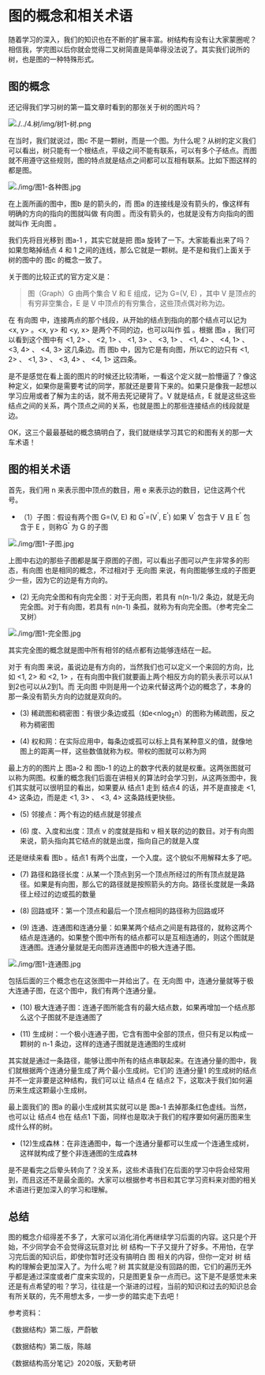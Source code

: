 # 图的概念和相关术语

随着学习的深入，我们的知识也在不断的扩展丰富。树结构有没有让大家蒙圈呢？相信我，学完图以后你就会觉得二叉树简直是简单得没法说了。其实我们说所的树，也是图的一种特殊形式。

## 图的概念

还记得我们学习树的第一篇文章时看到的那张关于树的图片吗？

![./../4.树/img/树1-树.png](./../4.树/img/树1-树.png)

在当时，我们就说过，图c 不是一颗树，而是一个图。为什么呢？从树的定义我们可以看出，树只能有一个根结点，平级之间不能有联系，可以有多个子结点。而图就不用遵守这些规则，图的特点就是结点之间都可以互相有联系。比如下图这样的都是图。

![./img/图1-各种图.jpg](./img/图1-各种图.jpg)

在上面所画的图中，图b 是的箭头的，而 图a 的连接线是没有箭头的，像这样有明确的方向的指向的图就叫做 有向图 。而没有箭头的，也就是没有方向指向的图就叫作 无向图 。

我们先将目光移到 图a-1 ，其实它就是把 图a 旋转了一下。大家能看出来了吗？如果忽略掉结点 4 和 1 之间的连线，那么它就是一颗树。是不是和我们上面关于树的图中的 图c 的概念一致了。

关于图的比较正式的官方定义是：

> 图（Graph）G 由两个集合 V 和 E 组成，记为 G=(V, E) ，其中 V 是顶点的有穷非空集合，E 是 V 中顶点的有穷集合，这些顶点偶对称为边。

在 有向图 中，连接两点的那个线段，从开始的结点到指向的那个结点可以记为 <x, y> 。<x, y> 和 <y, x> 是两个不同的边，也可以叫作 弧 。根据 图a ，我们可以看到这个图中有 <1, 2> 、 <2, 1> 、 <1, 3> 、 <3, 1> 、 <1, 4> 、 <4, 1> 、 <3, 4> 、 <4, 3> 这几条边。而 图b 中，因为它是有向图，所以它的边只有 <1, 2> 、 <1, 3> 、 <3, 4> 、 <4, 1> 这四条。

是不是感觉在看上面的图片的时候还比较清晰，一看这个定义就一脸懵逼了？像这种定义，如果你是需要考试的同学，那就还是要背下来的。如果只是像我一起想以学习应用或者了解为主的话，就不用去死记硬背了。V 就是结点，E 就是这些这些结点之间的关系，两个顶点之间的关系，也就是图上的那些连接结点的线段就是边。

OK，这三个最最基础的概念搞明白了，我们就继续学习其它的和图有关的那一大车术语！

## 图的相关术语

首先，我们用 n 来表示图中顶点的数目，用 e 来表示边的数目，记住这两个代号。

- （1）子图：假设有两个图 G=(V, E) 和 G<sup>'</sup>=(V<sup>'</sup>, E<sup>'</sup>) 如果 V<sup>'</sup> 包含于 V 且 E<sup>'</sup> 包含于 E ，则称G<sup>'</sup> 为 G 的子图

![./img/图1-子图.jpg](./img/图1-子图.jpg)

上图中右边的那些子图都是属于原图的子图，可以看出子图可以产生非常多的形态，有向图 也是相同的概念，不过相对于 无向图 来说，有向图能够生成的子图更少一些，因为它的边是有方向的。

- (2) 无向完全图和有向完全图：对于无向图，若具有 n(n-1)/2 条边，就是无向完全图。对于有向图，若具有 n(n-1) 条孤，就称为有向完全图。（参考完全二叉树）

![./img/图1-完全图.jpg](./img/图1-完全图.jpg)

其实完全图的概念就是图中所有相邻的结点都有边能够连结在一起。

对于 有向图 来说，虽说边是有方向的，当然我们也可以定义一个来回的方向，比如 <1, 2> 和 <2, 1> ，在有向图中我们就要画上两个相反方向的箭头表示可以从1到2也可以从2到1。而 无向图 中则是用一个边来代替这两个边的概念了，本身的那一条没有箭头方向的边就是双向的。

- (3) 稀疏图和稠密图：有很少条边或孤（如e<nlog<sub>2</sub>n）的图称为稀疏图，反之称为稠密图

- (4) 权和网：在实际应用中，每条边或孤可以标上具有某种意义的值，就像地图上的距离一样，这些数值就称为权。带权的图就可以称为网

最上方的的图片上 图a-2 和 图b-1 的边上的数字代表的就是权重。这两张图就可以称为网图。权重的概念我们后面在讲相关的算法时会学习到，从这两张图中，我们其实就可以很明显的看出，如果要从 结点1 走到 结点4 的话，并不是直接走 <1, 4> 这条边，而是走 <1, 3> 、 <3, 4> 这条路线更快些。

- (5) 邻接点：两个有边的结点就是邻接点

- (6) 度、入度和出度：顶点 v 的度就是指和 v 相关联的边的数目。对于有向图来说，箭头指向其它结点的就是出度，指向自己的就是入度

还是继续来看 图b 。结点1 有两个出度，一个入度。这个貌似不用解释太多了吧。

- (7) 路径和路径长度：从某一个顶点到另一个顶点所经过的所有顶点就是路径。如果是有向图，那么它的路径就是按照箭头的方向。路径长度就是一条路径上经过的边或孤的数量


- (8) 回路或环：第一个顶点和最后一个顶点相同的路径称为回路或环

- (9) 连通、连通图和连通分量：如果某两个结点之间是有路径的，就称这两个结点是连通的。如果整个图中所有的结点都可以是互相连通的，则这个图就是连通图。连通分量就是无向图非连通图中的极大连通子图。

![./img/图1-连通图.jpg](./img/图1-连通图.jpg)

包括后面的三个概念也在这张图中一并给出了。在 无向图 中，连通分量就等于极大连通子图，在这个图中，我们有两个连通分量。

- (10) 极大连通子图：连通子图所能含有的最大结点数，如果再增加一个结点那么这个子图就不是连通图了

- (11) 生成树：一个极小连通子图，它含有图中全部的顶点，但只有足以构成一颗树的 n-1 条边，这样的连通子图就是连通图的生成树

其实就是通过一条路径，能够让图中所有的结点串联起来。在连通分量的图中，我们就根据两个连通分量生成了两个最小生成树。它们的 连通分量1 的生成树的结点并不一定非要是这种结构，我们可以让 结点4 在 结点2 下，这取决于我们如何遍历来生成这颗最小生成树。

最上面我们的 图a 的最小生成树其实就可以是 图a-1 去掉那条红色虚线。当然，也可以让 结点4 也在 结点1 下面，同样也是取决于我们的程序要如何遍历图来生成什么样的树。

- (12)生成森林：在非连通图中，每一个连通分量都可以生成一个连通生成树，这样就构成了整个非连通图的生成森林

是不是看完之后晕头转向了？没关系，这些术语我们在后面的学习中将会经常用到，而且这还不是最全面的。大家可以根据参考书目和其它学习资料来对图的相关术语进行更加深入的学习和理解。

## 总结

图的概念介绍得差不多了，大家可以消化消化再继续学习后面的内容。这只是个开始，不少同学会不会觉得这玩意对比 树 结构一下子又提升了好多。不用怕，在学习完后面的知识后，即使你暂时还没有搞明白 图 相关的内容，但你一定对 树 结构的理解会更加深入了。为什么呢？树 其实就是没有回路的图，它们的遍历无外乎都是通过深度或者广度来实现的，只是图更复杂一点而已。这下是不是感觉未来还是有点希望的啦？学习，往往是一个渐进的过程，当前的知识和过去的知识总会有所关联的，先不用想太多，一步一步的踏实走下去吧！

参考资料：

《数据结构》第二版，严蔚敏

《数据结构》第二版，陈越

《数据结构高分笔记》2020版，天勤考研